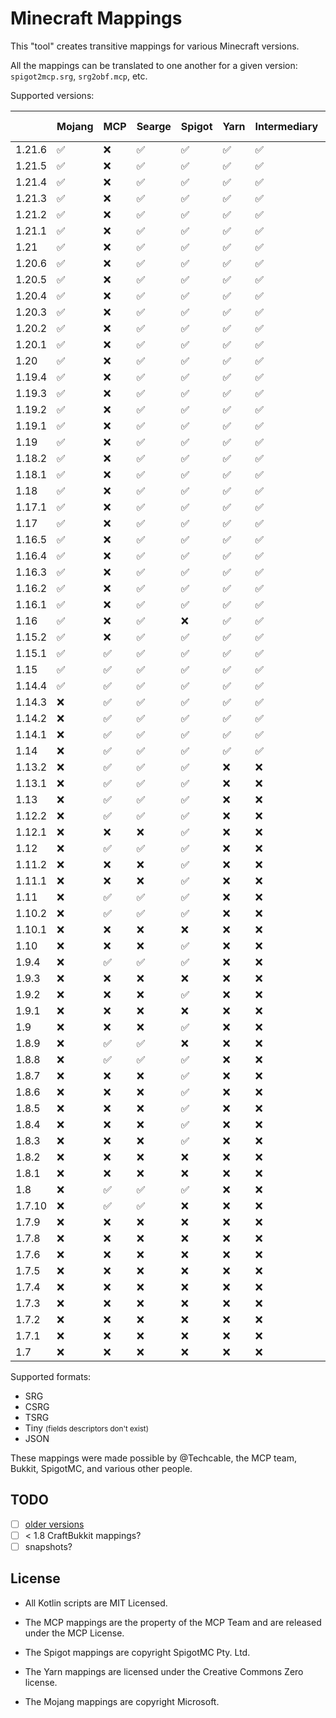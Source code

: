 # Minecraft Mappings

This "tool" creates transitive mappings for various Minecraft versions.

All the mappings can be translated to one another for a given version: `spigot2mcp.srg`, `srg2obf.mcp`, etc.

Supported versions:

|        | Mojang | MCP | Searge | Spigot | Yarn | Intermediary | Legacy Intermediary |
|--------|--------|-----|--------|--------|------|--------------|---------------------|
| 1.21.6 | ✅      | ❌   | ✅      | ✅      | ✅    | ✅            | ❌                   |
| 1.21.5 | ✅      | ❌   | ✅      | ✅      | ✅    | ✅            | ❌                   |
| 1.21.4 | ✅      | ❌   | ✅      | ✅      | ✅    | ✅            | ❌                   |
| 1.21.3 | ✅      | ❌   | ✅      | ✅      | ✅    | ✅            | ❌                   |
| 1.21.2 | ✅      | ❌   | ✅      | ✅      | ✅    | ✅            | ❌                   |
| 1.21.1 | ✅      | ❌   | ✅      | ✅      | ✅    | ✅            | ❌                   |
| 1.21   | ✅      | ❌   | ✅      | ✅      | ✅    | ✅            | ❌                   |
| 1.20.6 | ✅      | ❌   | ✅      | ✅      | ✅    | ✅            | ❌                   |
| 1.20.5 | ✅      | ❌   | ✅      | ✅      | ✅    | ✅            | ❌                   |
| 1.20.4 | ✅      | ❌   | ✅      | ✅      | ✅    | ✅            | ❌                   |
| 1.20.3 | ✅      | ❌   | ✅      | ✅      | ✅    | ✅            | ❌                   |
| 1.20.2 | ✅      | ❌   | ✅      | ✅      | ✅    | ✅            | ❌                   |
| 1.20.1 | ✅      | ❌   | ✅      | ✅      | ✅    | ✅            | ❌                   |
| 1.20   | ✅      | ❌   | ✅      | ✅      | ✅    | ✅            | ❌                   |
| 1.19.4 | ✅      | ❌   | ✅      | ✅      | ✅    | ✅            | ❌                   |
| 1.19.3 | ✅      | ❌   | ✅      | ✅      | ✅    | ✅            | ❌                   |
| 1.19.2 | ✅      | ❌   | ✅      | ✅      | ✅    | ✅            | ❌                   |
| 1.19.1 | ✅      | ❌   | ✅      | ✅      | ✅    | ✅            | ❌                   |
| 1.19   | ✅      | ❌   | ✅      | ✅      | ✅    | ✅            | ❌                   |
| 1.18.2 | ✅      | ❌   | ✅      | ✅      | ✅    | ✅            | ❌                   |
| 1.18.1 | ✅      | ❌   | ✅      | ✅      | ✅    | ✅            | ❌                   |
| 1.18   | ✅      | ❌   | ✅      | ✅      | ✅    | ✅            | ❌                   |
| 1.17.1 | ✅      | ❌   | ✅      | ✅      | ✅    | ✅            | ❌                   |
| 1.17   | ✅      | ❌   | ✅      | ✅      | ✅    | ✅            | ❌                   |
| 1.16.5 | ✅      | ❌   | ✅      | ✅      | ✅    | ✅            | ❌                   |
| 1.16.4 | ✅      | ❌   | ✅      | ✅      | ✅    | ✅            | ❌                   |
| 1.16.3 | ✅      | ❌   | ✅      | ✅      | ✅    | ✅            | ❌                   |
| 1.16.2 | ✅      | ❌   | ✅      | ✅      | ✅    | ✅            | ❌                   |
| 1.16.1 | ✅      | ❌   | ✅      | ✅      | ✅    | ✅            | ❌                   |
| 1.16   | ✅      | ❌   | ✅      | ❌      | ✅    | ✅            | ❌                   |
| 1.15.2 | ✅      | ❌   | ✅      | ✅      | ✅    | ✅            | ❌                   |
| 1.15.1 | ✅      | ✅   | ✅      | ✅      | ✅    | ✅            | ❌                   |
| 1.15   | ✅      | ✅   | ✅      | ✅      | ✅    | ✅            | ❌                   |
| 1.14.4 | ✅      | ✅   | ✅      | ✅      | ✅    | ✅            | ❌                   |
| 1.14.3 | ❌      | ✅   | ✅      | ✅      | ✅    | ✅            | ❌                   |
| 1.14.2 | ❌      | ✅   | ✅      | ✅      | ✅    | ✅            | ❌                   |
| 1.14.1 | ❌      | ✅   | ✅      | ✅      | ✅    | ✅            | ❌                   |
| 1.14   | ❌      | ✅   | ✅      | ✅      | ✅    | ✅            | ❌                   |
| 1.13.2 | ❌      | ✅   | ✅      | ✅      | ❌    | ❌            | ✅                   |
| 1.13.1 | ❌      | ✅   | ✅      | ✅      | ❌    | ❌            | ❌                   |
| 1.13   | ❌      | ✅   | ✅      | ✅      | ❌    | ❌            | ❌                   |
| 1.12.2 | ❌      | ✅   | ✅      | ✅      | ❌    | ❌            | ✅                   |
| 1.12.1 | ❌      | ❌   | ❌      | ✅      | ❌    | ❌            | ❌                   |
| 1.12   | ❌      | ✅   | ✅      | ✅      | ❌    | ❌            | ❌                   |
| 1.11.2 | ❌      | ❌   | ❌      | ✅      | ❌    | ❌            | ✅                   |
| 1.11.1 | ❌      | ❌   | ❌      | ✅      | ❌    | ❌            | ❌                   |
| 1.11   | ❌      | ✅   | ✅      | ✅      | ❌    | ❌            | ❌                   |
| 1.10.2 | ❌      | ✅   | ✅      | ✅      | ❌    | ❌            | ✅                   |
| 1.10.1 | ❌      | ❌   | ❌      | ❌      | ❌    | ❌            | ❌                   |
| 1.10   | ❌      | ❌   | ❌      | ✅      | ❌    | ❌            | ❌                   |
| 1.9.4  | ❌      | ✅   | ✅      | ✅      | ❌    | ❌            | ✅                   |
| 1.9.3  | ❌      | ❌   | ❌      | ❌      | ❌    | ❌            | ❌                   |
| 1.9.2  | ❌      | ❌   | ❌      | ✅      | ❌    | ❌            | ❌                   |
| 1.9.1  | ❌      | ❌   | ❌      | ❌      | ❌    | ❌            | ❌                   |
| 1.9    | ❌      | ❌   | ❌      | ✅      | ❌    | ❌            | ❌                   |
| 1.8.9  | ❌      | ✅   | ✅      | ❌      | ❌    | ❌            | ✅                   |
| 1.8.8  | ❌      | ✅   | ✅      | ✅      | ❌    | ❌            | ✅                   |
| 1.8.7  | ❌      | ❌   | ❌      | ✅      | ❌    | ❌            | ✅                   |
| 1.8.6  | ❌      | ❌   | ❌      | ✅      | ❌    | ❌            | ✅                   |
| 1.8.5  | ❌      | ❌   | ❌      | ✅      | ❌    | ❌            | ✅                   |
| 1.8.4  | ❌      | ❌   | ❌      | ✅      | ❌    | ❌            | ✅                   |
| 1.8.3  | ❌      | ❌   | ❌      | ✅      | ❌    | ❌            | ✅                   |
| 1.8.2  | ❌      | ❌   | ❌      | ❌      | ❌    | ❌            | ✅                   |
| 1.8.1  | ❌      | ❌   | ❌      | ❌      | ❌    | ❌            | ✅                   |
| 1.8    | ❌      | ✅   | ✅      | ✅      | ❌    | ❌            | ✅                   |
| 1.7.10 | ❌      | ✅   | ✅      | ❌      | ❌    | ❌            | ✅                   |
| 1.7.9  | ❌      | ❌   | ❌      | ❌      | ❌    | ❌            | ✅                   |
| 1.7.8  | ❌      | ❌   | ❌      | ❌      | ❌    | ❌            | ✅                   |
| 1.7.6  | ❌      | ❌   | ❌      | ❌      | ❌    | ❌            | ✅                   |
| 1.7.5  | ❌      | ❌   | ❌      | ❌      | ❌    | ❌            | ✅                   |
| 1.7.4  | ❌      | ❌   | ❌      | ❌      | ❌    | ❌            | ✅                   |
| 1.7.3  | ❌      | ❌   | ❌      | ❌      | ❌    | ❌            | ✅                   |
| 1.7.2  | ❌      | ❌   | ❌      | ❌      | ❌    | ❌            | ✅                   |
| 1.7.1  | ❌      | ❌   | ❌      | ❌      | ❌    | ❌            | ✅                   |
| 1.7    | ❌      | ❌   | ❌      | ❌      | ❌    | ❌            | ✅                   |

Supported formats:

- SRG
- CSRG
- TSRG
- Tiny <small>(fields descriptors don't exist)</small>
- JSON

These mappings were made possible by @Techcable, the MCP team, Bukkit, SpigotMC, and various other people.

## TODO

- [ ] [older versions](https://github.com/agaricusb/MinecraftRemapping)
- [ ] < 1.8 CraftBukkit mappings?
- [ ] snapshots?

## License

* All Kotlin scripts are MIT Licensed.

* The MCP mappings are the property of the MCP Team and are released under the MCP License.

* The Spigot mappings are copyright SpigotMC Pty. Ltd.

* The Yarn mappings are licensed under the Creative Commons Zero license.

* The Mojang mappings are copyright Microsoft.
